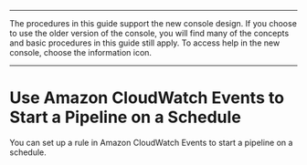 --------

The procedures in this guide support the new console design\. If you choose to use the older version of the console, you will find many of the concepts and basic procedures in this guide still apply\. To access help in the new console, choose the information icon\.

--------

# Use Amazon CloudWatch Events to Start a Pipeline on a Schedule<a name="pipelines-trigger-source-schedule"></a>

You can set up a rule in Amazon CloudWatch Events to start a pipeline on a schedule\. 